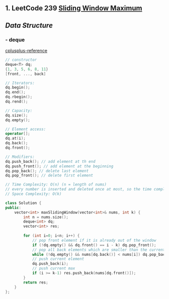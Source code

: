 ## 1. LeetCode 239 [Sliding Window Maximum](https://leetcode.com/problems/sliding-window-maximum/)

## *Data Structure*

### - deque

[cplusplus-reference](http://www.cplusplus.com/reference/deque/deque/?kw=deque)

```c++
// constructor
deque<T> dq;
{1, 3, 5, 6, 8, 11}
[front, ..., back]

// Iterators:
dq.begin();
dq.end();
dq.rbegin();
dq.rend();

// Capacity:
dq.size();
dq.empty();

// Element access:
operator[];
dq.at(i);
dq.back();
dq.front();

// Modifiers:
dq.push_back(); // add element at th end
dq.push_front(); // add element at the beginning
dq.pop_back(); // delete last element
dq.pop_front(); // delete first element

```



```c++
// Time Complexity: O(n) (n = length of nums)
// every number is inserted and deleted once at most, so the time complexity is O(2n)=>O(n)
// Space Complexity: O(k)

class Solution {
public:
    vector<int> maxSlidingWindow(vector<int>& nums, int k) {
        int n = nums.size();
        deque<int> dq;
        vector<int> res;
        
        for (int i=0; i<n; i++) {
            // pop front element if it is already out of the window
            if (!dq.empty() && dq.front() == i - k) dq.pop_front();
            // pop all back elements which are smaller than the current element
            while (!dq.empty() && nums[dq.back()] < nums[i]) dq.pop_back();
            // push current element
            dq.push_back(i);
            // push current max
            if (i >= k-1) res.push_back(nums[dq.front()]); 
        }
        return res;
    }
};
```

